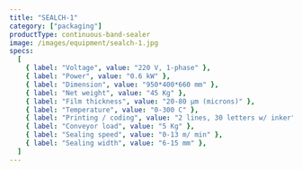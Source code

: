 ```yaml
---
title: "SEALCH-1"
category: ["packaging"]
productType: continuous-band-sealer
image: /images/equipment/sealch-1.jpg
specs:
  [
    { label: "Voltage", value: "220 V, 1-phase" },
    { label: "Power", value: "0.6 kW" },
    { label: "Dimension", value: "950*400*660 mm" },
    { label: "Net weight", value: "45 Kg" },
    { label: "Film thickness", value: "20-80 μm (microns)" },
    { label: "Temperature", value: "0-300 C" },
    { label: "Printing / coding", value: "2 lines, 30 letters w/ inker" },
    { label: "Conveyor load", value: "5 Kg" },
    { label: "Sealing speed", value: "0-13 m/ min" },
    { label: "Sealing width", value: "6-15 mm" },
  ]
---
```


